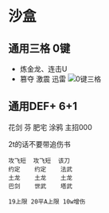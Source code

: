 # 沙盒

## 通用三格 0键
* 炼金龙、连击U
* 篡夺 激震 迅雷
![0键三格](/assets/build/sandbox/0键三格.png)

## 通用DEF+ 6+1
花剑 芬 肥宅 涂鸦  主招000

2t的话不要带追伤书
```
攻飞短  攻飞短  该刀
约定    约定    法武
土龙    土龙    土龙
巴剑    世武    塔武

19上限 20平A上限 10w增伤
```
